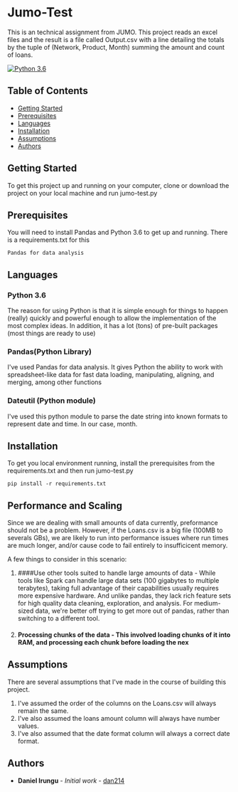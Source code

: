 # Jumo-Test

This is an technical assignment from JUMO. This project reads an excel files and the result is a file called Output.csv with a line detailing the totals by the tuple of (Network, Product, Month) summing the amount and count of loans.

[![Python 3.6](https://img.shields.io/badge/python-3.6-blue.svg)](https://www.python.org/downloads/release/python-360/)

Table of Contents
-----------------

  * [Getting Started](#getting-started)
  * [Prerequisites](#prerequisites)
  * [Languages](#languages)
  * [Installation](#installation)
  * [Assumptions](#assumptions)
  * [Authors](#authors)

## Getting Started

To get this project up and running on your computer, clone or download the project on your local machine and run jumo-test.py

## Prerequisites

You will need to install Pandas and Python 3.6 to get up and running. There is a requirements.txt for this

```
Pandas for data analysis
```
## Languages

### Python 3.6
The reason for using Python is that it is simple enough for things to happen (really) quickly and powerful enough to allow the implementation of the most complex ideas. In addition, it has a lot (tons) of pre-built packages (most things are ready to use)

### Pandas(Python Library)
I've used Pandas for data analysis. It gives Python the ability to work with spreadsheet-like data for fast data loading, manipulating, aligning, and merging, among other functions

### Dateutil (Python module)
I've used this python module to parse the date string into known formats to represent date and time. In our case, month.


## Installation

To get you local environment running, install the prerequisites from the requirements.txt and then run jumo-test.py

```
pip install -r requirements.txt
```

## Performance and Scaling

Since we are dealing with small amounts of data currently, preformance should not be a problem. However, if the Loans.csv is a big file (100MB to severals GBs), we are likely to run into performance issues where run times are much longer, and/or cause code to fail entirely to insufficicent memory.

A few things to consider in this scenario:

1. ####Use other tools suited to handle large amounts of data - While tools like Spark can handle large data sets (100 gigabytes to multiple terabytes), taking full advantage of their capabilities usually requires more expensive hardware. And unlike pandas, they lack rich feature sets for high quality data cleaning, exploration, and analysis. For medium-sized data, we're better off trying to get more out of pandas, rather than switching to a different tool. 

2. #### Processing chunks of the data - This involved loading chunks of it into RAM, and processing each chunk before loading the nex

## Assumptions

There are several assumptions that I've made in the course of building this project.

1. I've assumed the order of the columns on the Loans.csv will always remain the same.
2. I've also assumed the loans amount column will always have number values.
3. I've also assumed that the date format column will always a correct date format.

## Authors

* **Daniel Irungu** - *Initial work* - [dan214](https://github.com/dan214)


